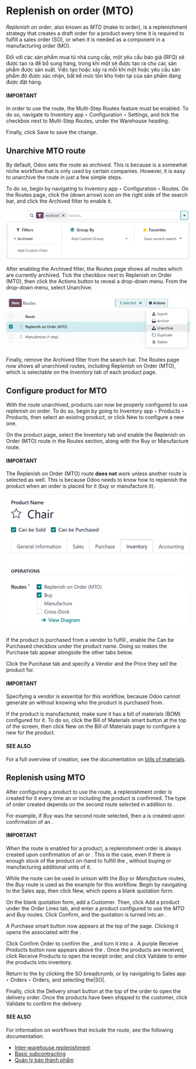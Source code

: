 # Replenish on order (MTO)

*Replenish on order*, also known as *MTO* (make to order), is a replenishment strategy that creates
a draft order for a product every time it is required to fulfill a sales order (SO), or when it is
needed as a component in a manufacturing order (MO).

Đối với các sản phẩm mua từ nhà cung cấp, một yêu cầu báo giá (RFQ) sẽ được tạo ra để bổ sung hàng, trong khi một  sẽ được tạo ra cho các sản phẩm được sản xuất. Việc tạo  hoặc  xảy ra mỗi khi một  hoặc  yêu cầu sản phẩm đó được xác nhận, bất kể mức tồn kho hiện tại của sản phẩm đang được đặt hàng.

#### IMPORTANT
In order to use the  route, the Multi-Step Routes feature must be enabled. To do
so, navigate to Inventory app ‣ Configuration ‣ Settings, and tick the
checkbox next to Multi-Step Routes, under the Warehouse heading.

Finally, click Save to save the change.

<a id="inventory-warehouses-storage-unarchive-mto"></a>

## Unarchive MTO route

By default, Odoo sets the  route as *archived*. This is because  is a somewhat niche
workflow that is only used by certain companies. However, it is easy to unarchive the route in just
a few simple steps.

To do so, begin by navigating to Inventory app ‣ Configuration ‣ Routes. On the
Routes page, click the <i class="fa fa-caret-down"></i> (down arrow) icon on the right
side of the search bar, and click the Archived filter to enable it.

![The archived filter on the Routes page.](mto/archived-filter.png)

After enabling the Archived filter, the Routes page shows all routes which
are currently archived. Tick the checkbox next to Replenish on Order (MTO), then click
the <i class="fa fa-cog"></i> Actions button to reveal a drop-down menu. From the drop-down menu,
select Unarchive.

![The unarchive action on the Routes page.](mto/unarchive-button.png)

Finally, remove the Archived filter from the search bar. The Routes page now
shows all unarchived routes, including Replenish on Order (MTO), which is selectable on
the *Inventory* tab of each product page.

## Configure product for MTO

With the  route unarchived, products can now be properly configured to use replenish on order.
To do so, begin by going to Inventory app ‣ Products ‣ Products, then select an
existing product, or click New to configure a new one.

On the product page, select the Inventory tab and enable the Replenish on
Order (MTO) route in the Routes section, along with the Buy or
Manufacture route.

#### IMPORTANT
The Replenish on Order (MTO) route **does not** work unless another route is selected
as well. This is because Odoo needs to know how to replenish the product when an order is placed
for it (buy or manufacture it).

![Select the MTO route and a second route on the Inventory tab.](mto/select-routes.png)

If the product is purchased from a vendor to fulfill , enable the Can be Purchased
checkbox under the product name. Doing so makes the Purchase tab appear alongside the
other tabs below.

Click the Purchase tab and specify a Vendor and the Price they
sell the product for.

#### IMPORTANT
Specifying a vendor is essential for this workflow, because Odoo cannot generate an  without
knowing who the product is purchased from.

If the product is manufactured, make sure it has a bill of materials (BOM) configured for it. To do
so, click the Bill of Materials smart button at the top of the screen, then click
New on the Bill of Materials page to configure a new  for the product.

#### SEE ALSO
For a full overview of  creation, see the documentation on [bills of materials](../../../manufacturing/basic_setup/bill_configuration.md).

## Replenish using MTO

After configuring a product to use the  route, a replenishment order is created for it every
time an  or  including the product is confirmed. The type of order created depends on the
second route selected in addition to .

For example, if *Buy* was the second route selected, then a  is created upon confirmation of an
.

#### IMPORTANT
When the  route is enabled for a product, a replenishment order is always created upon
confirmation of an  or . This is the case, even if there is enough stock of the product
on-hand to fulfill the , without buying or manufacturing additional units of it.

While the  route can be used in unison with the *Buy* or *Manufacture* routes, the *Buy* route
is used as the example for this workflow. Begin by navigating to the Sales app,
then click New, which opens a blank quotation form.

On the blank quotation form, add a Customer. Then, click Add a product under
the Order Lines tab, and enter a product configured to use the *MTO* and *Buy* routes.
Click Confirm, and the quotation is turned into an .

A Purchase smart button now appears at the top of the page. Clicking it opens the 
associated with the .

Click Confirm Order to confirm the , and turn it into a . A purple
Receive Products button now appears above the . Once the products are received,
click Receive Products to open the receipt order, and click Validate to
enter the products into inventory.

Return to the  by clicking the SO breadcrumb, or by navigating to
Sales app ‣ Orders ‣ Orders, and selecting the|SO|.

Finally, click the Delivery smart button at the top of the order to open the delivery
order. Once the products have been shipped to the customer, click Validate to confirm
the delivery.

#### SEE ALSO
For information on workflows that include the  route, see the following documentation:

- [Inter-warehouse replenishment](resupply_warehouses.md)
- [Basic subcontracting](../../../manufacturing/subcontracting/subcontracting_basic.md)
- [Quản lý bán thành phẩm](../../../manufacturing/advanced_configuration/sub_assemblies.md)
